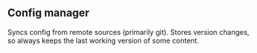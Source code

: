 ## Config manager

Syncs config from remote sources (primarily git). Stores version changes, so always keeps the last working version of some content. 